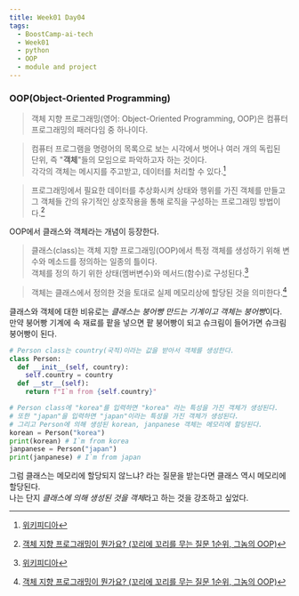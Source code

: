 ```yaml
---
title: Week01 Day04
tags:
  - BoostCamp-ai-tech
  - Week01
  - python
  - OOP
  - module and project
---
```


### OOP(Object-Oriented Programming)
> 객체 지향 프로그래밍(영어: Object-Oriented Programming, OOP)은 컴퓨터 프로그래밍의 패러다임 중 하나이다.  

>컴퓨터 프로그램을 명령어의 목록으로 보는 시각에서 벗어나 여러 개의 독립된 단위, 즉 "**객체**"들의 모임으로 파악하고자 하는 것이다.  
각각의 객체는 메시지를 주고받고, 데이터를 처리할 수 있다.[^1]  

>프로그래밍에서 필요한 데이터를 추상화시켜 상태와 행위를 가진 객체를 만들고 그 객체들 간의 유기적인 상호작용을 통해 로직을 구성하는 프로그래밍 방법이다.[^2]  

OOP에서 클래스와 객체라는 개념이 등장한다.  
>클래스(class)는 객체 지향 프로그래밍(OOP)에서 특정 객체를 생성하기 위해 변수와 메소드를 정의하는 일종의 틀이다.  
객체를 정의 하기 위한 상태(멤버변수)와 메서드(함수)로 구성된다.[^3]  

>객체는 클래스에서 정의한 것을 토대로 실제 메모리상에 할당된 것을 의미한다.[^2]  

클래스와 객체에 대한 비유로는 *클래스는 붕어빵 만드는 기계이고 객체는 붕어빵*이다.  
만약 붕어빵 기계에 속 재료를 팥을 넣으면 팥 붕어빵이 되고 슈크림이 들어가면 슈크림 붕어빵이 된다.  
```python
# Person class는 country(국적)이라는 값을 받아서 객체를 생성한다.
class Person:
  def __init__(self, country):
    self.country = country
  def __str__(self):
    return f"I`m from {self.country}"

# Person class에 "korea"를 입력하면 "korea" 라는 특성을 가진 객체가 생성된다.
# 또한 "japan"을 입력하면 "japan"이라는 특성을 가진 객체가 생성된다.
# 그리고 Person에 의해 생성된 korean, janpanese 객체는 메모리에 할당된다.
korean = Person("korea")
print(korean) # I`m from korea
janpanese = Person("japan")
print(janpanese) # I`m from japan
```
그럼 클래스는 메모리에 할당되지 않느냐? 라는 질문을 받는다면 클래스 역시 메모리에 할당된다.  
나는 단지 *클래스에 의해 생성된 것을 객체*라고 하는 것을 강조하고 싶었다.  



[^1]: [위키피디아](https://ko.wikipedia.org/wiki/%EA%B0%9D%EC%B2%B4_%EC%A7%80%ED%96%A5_%ED%94%84%EB%A1%9C%EA%B7%B8%EB%9E%98%EB%B0%8D)  
[^2]: [객체 지향 프로그래밍이 뭔가요? (꼬리에 꼬리를 무는 질문 1순위, 그놈의 OOP)](https://jeong-pro.tistory.com/95)  
[^3]: [위키피디아](https://ko.wikipedia.org/wiki/%ED%81%B4%EB%9E%98%EC%8A%A4_(%EC%BB%B4%ED%93%A8%ED%84%B0_%ED%94%84%EB%A1%9C%EA%B7%B8%EB%9E%98%EB%B0%8D))  
